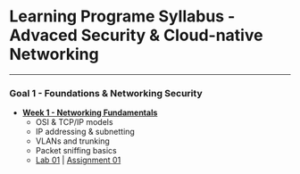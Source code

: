 # Learning Programe Syllabus - Advaced Security & Cloud-native Networking

--- 

### Goal 1 - Foundations & Networking Security

- **[Week 1 - Networking Fundamentals](goal-1/week-01-networking-fundamentals/notes.md)**
    - OSI & TCP/IP models
    - IP addressing & subnetting
    - VLANs and trunking
    - Packet sniffing basics
    - [Lab 01](goal-1/week-01-networking-fundamentals/lab-01.md) | [Assignment 01](goal-1/week-01-networking-fundamentals/assignment-01.md)
